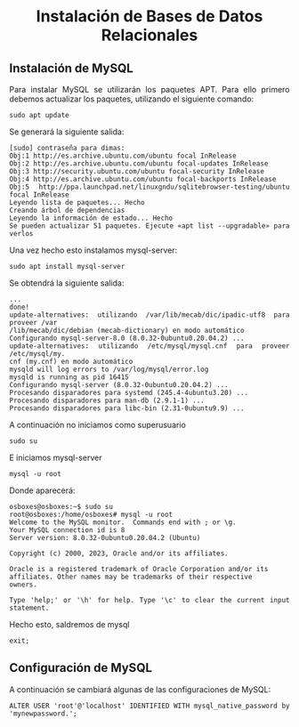 <div align="center">

# Instalación de Bases de Datos Relacionales

</div>

## Instalación de MySQL

<div align="justify">

Para instalar MySQL se utilizarán los paquetes APT. Para ello primero debemos actualizar los paquetes, utilizando el siguiente comando: 

    sudo apt update

Se generará la siguiente salida: 

    [sudo] contraseña para dimas: 
    Obj:1 http://es.archive.ubuntu.com/ubuntu focal InRelease
    Obj:2 http://es.archive.ubuntu.com/ubuntu focal-updates InRelease              
    Obj:3 http://security.ubuntu.com/ubuntu focal-security InRelease               
    Obj:4 http://es.archive.ubuntu.com/ubuntu focal-backports InRelease            
    Obj:5 http://ppa.launchpad.net/linuxgndu/sqlitebrowser-testing/ubuntu focal InRelease
    Leyendo lista de paquetes... Hecho                      
    Creando árbol de dependencias       
    Leyendo la información de estado... Hecho
    Se pueden actualizar 51 paquetes. Ejecute «apt list --upgradable» para verlos

Una vez hecho esto instalamos mysql-server:

    sudo apt install mysql-server

Se obtendrá la siguiente salida: 

    ...
    done!
    update-alternatives: utilizando /var/lib/mecab/dic/ipadic-utf8 para proveer /var
    /lib/mecab/dic/debian (mecab-dictionary) en modo automático
    Configurando mysql-server-8.0 (8.0.32-0ubuntu0.20.04.2) ...
    update-alternatives: utilizando /etc/mysql/mysql.cnf para proveer /etc/mysql/my.
    cnf (my.cnf) en modo automático
    mysqld will log errors to /var/log/mysql/error.log
    mysqld is running as pid 16415
    Configurando mysql-server (8.0.32-0ubuntu0.20.04.2) ...
    Procesando disparadores para systemd (245.4-4ubuntu3.20) ...
    Procesando disparadores para man-db (2.9.1-1) ...
    Procesando disparadores para libc-bin (2.31-0ubuntu9.9) ...

A continuación no iniciamos como superusuario 

    sudo su

E iniciamos mysql-server

    mysql -u root

Donde aparecerá: 

    osboxes@osboxes:~$ sudo su
    root@osboxes:/home/osboxes# mysql -u root
    Welcome to the MySQL monitor.  Commands end with ; or \g.
    Your MySQL connection id is 8
    Server version: 8.0.32-0ubuntu0.20.04.2 (Ubuntu)

    Copyright (c) 2000, 2023, Oracle and/or its affiliates.

    Oracle is a registered trademark of Oracle Corporation and/or its
    affiliates. Other names may be trademarks of their respective
    owners.

    Type 'help;' or '\h' for help. Type '\c' to clear the current input statement.

Hecho esto, saldremos de mysql

    exit;

## Configuración de MySQL

A continuación se cambiará algunas de las configuraciones de MySQL:

    ALTER USER 'root'@'localhost' IDENTIFIED WITH mysql_native_password by 'mynewpassword.';

</div>